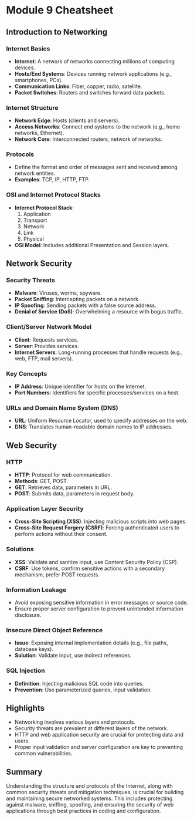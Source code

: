 # Module 9 Cheatsheet

## Introduction to Networking

### Internet Basics
- **Internet**: A network of networks connecting millions of computing devices.
- **Hosts/End Systems**: Devices running network applications (e.g., smartphones, PCs).
- **Communication Links**: Fiber, copper, radio, satellite.
- **Packet Switches**: Routers and switches forward data packets.

### Internet Structure
- **Network Edge**: Hosts (clients and servers).
- **Access Networks**: Connect end systems to the network (e.g., home networks, Ethernet).
- **Network Core**: Interconnected routers, network of networks.

### Protocols
- Define the format and order of messages sent and received among network entities.
- **Examples**: TCP, IP, HTTP, FTP.

### OSI and Internet Protocol Stacks
- **Internet Protocol Stack**:
  1. Application
  2. Transport
  3. Network
  4. Link
  5. Physical
- **OSI Model**: Includes additional Presentation and Session layers.

## Network Security

### Security Threats
- **Malware**: Viruses, worms, spyware.
- **Packet Sniffing**: Intercepting packets on a network.
- **IP Spoofing**: Sending packets with a false source address.
- **Denial of Service (DoS)**: Overwhelming a resource with bogus traffic.

### Client/Server Network Model
- **Client**: Requests services.
- **Server**: Provides services.
- **Internet Servers**: Long-running processes that handle requests (e.g., web, FTP, mail servers).

### Key Concepts
- **IP Address**: Unique identifier for hosts on the Internet.
- **Port Numbers**: Identifiers for specific processes/services on a host.

### URLs and Domain Name System (DNS)
- **URL**: Uniform Resource Locator, used to specify addresses on the web.
- **DNS**: Translates human-readable domain names to IP addresses.

## Web Security

### HTTP
- **HTTP**: Protocol for web communication.
- **Methods**: GET, POST.
- **GET**: Retrieves data, parameters in URL.
- **POST**: Submits data, parameters in request body.

### Application Layer Security
- **Cross-Site Scripting (XSS)**: Injecting malicious scripts into web pages.
- **Cross-Site Request Forgery (CSRF)**: Forcing authenticated users to perform actions without their consent.

### Solutions
- **XSS**: Validate and sanitize input, use Content Security Policy (CSP).
- **CSRF**: Use tokens, confirm sensitive actions with a secondary mechanism, prefer POST requests.

### Information Leakage
- Avoid exposing sensitive information in error messages or source code.
- Ensure proper server configuration to prevent unintended information disclosure.

### Insecure Direct Object Reference
- **Issue**: Exposing internal implementation details (e.g., file paths, database keys).
- **Solution**: Validate input, use indirect references.

### SQL Injection
- **Definition**: Injecting malicious SQL code into queries.
- **Prevention**: Use parameterized queries, input validation.

## Highlights
- Networking involves various layers and protocols.
- Security threats are prevalent at different layers of the network.
- HTTP and web application security are crucial for protecting data and users.
- Proper input validation and server configuration are key to preventing common vulnerabilities.

## Summary
Understanding the structure and protocols of the Internet, along with common security threats and mitigation techniques, is crucial for building and maintaining secure networked systems. This includes protecting against malware, sniffing, spoofing, and ensuring the security of web applications through best practices in coding and configuration.